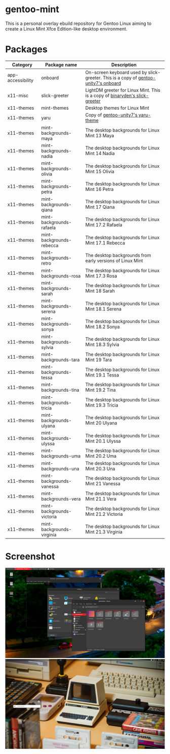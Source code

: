# gentoo-mint
This is a personal overlay ebuild repository for Gentoo Linux aiming to create a Linux Mint Xfce Edition-like desktop environment.

# Packages
| Category          | Package name              | Description                                                                                                                                                                 |
| ---               | ---                       | ---                                                                                                                                                                         |
| app-accessibility | onboard                   | On-screen keyboard used by slick-greeter. This is a copy of [gentoo-unity7's onboard](https://github.com/gentoo-mirror/gentoo-unity7/tree/master/app-accessibility/onboard) |
| x11-misc          | slick-greeter             | LightDM greeter for Linux Mint. This is a copy of [binaryden's slick-greeter](https://github.com/gentoo-mirror/binaryden/tree/master/x11-misc/slick-greeter)                |
| x11-themes        | mint-themes               | Desktop themes for Linux Mint                                                                                                                                               |
| x11-themes        | yaru                      | Copy of [gentoo-unity7's yaru-theme](https://github.com/gentoo-mirror/gentoo-unity7/tree/master/x11-themes/yaru-theme)                                                      |
| x11-themes        | mint-backgrounds-maya     | The desktop backgrounds for Linux Mint 13 Maya                                                                                                                              |
| x11-themes        | mint-backgrounds-nadia    | The desktop backgrounds for Linux Mint 14 Nadia                                                                                                                             |
| x11-themes        | mint-backgrounds-olivia   | The desktop backgrounds for Linux Mint 15 Olivia                                                                                                                            |
| x11-themes        | mint-backgrounds-petra    | The desktop backgrounds for Linux Mint 16 Petra                                                                                                                             |
| x11-themes        | mint-backgrounds-qiana    | The desktop backgrounds for Linux Mint 17 Qiana                                                                                                                             |
| x11-themes        | mint-backgrounds-rafaela  | The desktop backgrounds for Linux Mint 17.2 Rafaela                                                                                                                         |
| x11-themes        | mint-backgrounds-rebecca  | The desktop backgrounds for Linux Mint 17.1 Rebecca                                                                                                                         |
| x11-themes        | mint-backgrounds-retro    | The desktop backgrounds from early versions of Linux Mint                                                                                                                   |
| x11-themes        | mint-backgrounds-rosa     | The desktop backgrounds for Linux Mint 17.3 Rosa                                                                                                                            |
| x11-themes        | mint-backgrounds-sarah    | The desktop backgrounds for Linux Mint 18 Sarah                                                                                                                             |
| x11-themes        | mint-backgrounds-serena   | The desktop backgrounds for Linux Mint 18.1 Serena                                                                                                                          |
| x11-themes        | mint-backgrounds-sonya    | The desktop backgrounds for Linux Mint 18.2 Sonya                                                                                                                           |
| x11-themes        | mint-backgrounds-sylvia   | The desktop backgrounds for Linux Mint 18.3 Sylvia                                                                                                                          |
| x11-themes        | mint-backgrounds-tara     | The desktop backgrounds for Linux Mint 19 Tara                                                                                                                              |
| x11-themes        | mint-backgrounds-tessa    | The desktop backgrounds for Linux Mint 19.1 Tessa                                                                                                                           |
| x11-themes        | mint-backgrounds-tina     | The desktop backgrounds for Linux Mint 19.2 Tina                                                                                                                            |
| x11-themes        | mint-backgrounds-tricia   | The desktop backgrounds for Linux Mint 19.3 Tricia                                                                                                                          |
| x11-themes        | mint-backgrounds-ulyana   | The desktop backgrounds for Linux Mint 20 Ulyana                                                                                                                            |
| x11-themes        | mint-backgrounds-ulyssa   | The desktop backgrounds for Linux Mint 20.1 Ulyssa                                                                                                                          |
| x11-themes        | mint-backgrounds-uma      | The desktop backgrounds for Linux Mint 20.2 Uma                                                                                                                             |
| x11-themes        | mint-backgrounds-una      | The desktop backgrounds for Linux Mint 20.3 Una                                                                                                                             |
| x11-themes        | mint-backgrounds-vanessa  | The desktop backgrounds for Linux Mint 21 Vanessa                                                                                                                           |
| x11-themes        | mint-backgrounds-vera     | The desktop backgrounds for Linux Mint 21.1 Vera                                                                                                                            |
| x11-themes        | mint-backgrounds-victoria | The desktop backgrounds for Linux Mint 21.2 Victoria                                                                                                                        |
| x11-themes        | mint-backgrounds-virginia | The desktop backgrounds for Linux Mint 21.3 Virginia                                                                                                                        |

# Screenshot
![desktop.jpg](/assets/images/desktop.jpg)
![login.jpg](/assets/images/login.jpg)
